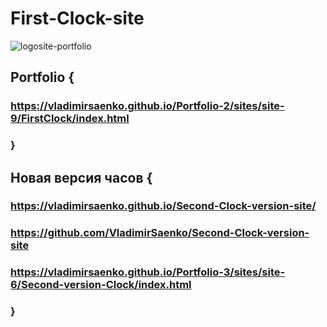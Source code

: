 # First-Clock-site

![logosite-portfolio](https://user-images.githubusercontent.com/56477695/123428285-4efb3f80-d5ce-11eb-9b5e-dafc8e62a257.png)

## Portfolio {

### https://vladimirsaenko.github.io/Portfolio-2/sites/site-9/FirstClock/index.html

### }

## Новая версия часов {

### https://vladimirsaenko.github.io/Second-Clock-version-site/

### https://github.com/VladimirSaenko/Second-Clock-version-site

### https://vladimirsaenko.github.io/Portfolio-3/sites/site-6/Second-version-Clock/index.html

### }
